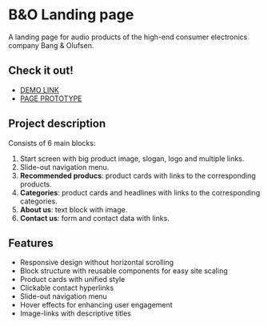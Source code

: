 # B&O Landing page
A landing page for audio products of the high-end consumer electronics company Bang & Olufsen.

## Check it out!
- [DEMO LINK](https://vkrasnovyd.github.io/layout_landing-page/)
- [PAGE PROTOTYPE](https://www.figma.com/file/DtkQmQ797hk0nI4KfMi2Uq/BOSE-New-Version?type=design&node-id=6817-212&t=ZTV6Gl8NzaWkJ4FK-0)

## Project description

Consists of 6 main blocks:
1. Start screen with big product image, slogan, logo and multiple links.
2. Slide-out navigation menu.
3. **Recommended producs**: product cards with links to the corresponding products.
4. **Categories**: product cards and headlines with links to the corresponding categories.
5. **About us**: text block with image.
6. **Contact us**: form and contact data with links.

## Features
* Responsive design without horizontal scrolling
* Block structure with reusable components for easy site scaling
* Product cards with unified style
* Clickable contact hyperlinks
* Slide-out navigation menu
* Hover effects for enhancing user engagement
* Image-links with descriptive titles
